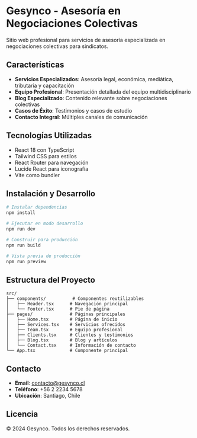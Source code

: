 # Gesynco - Asesoría en Negociaciones Colectivas

Sitio web profesional para servicios de asesoría especializada en negociaciones colectivas para sindicatos.

## Características

- **Servicios Especializados**: Asesoría legal, económica, mediática, tributaria y capacitación
- **Equipo Profesional**: Presentación detallada del equipo multidisciplinario
- **Blog Especializado**: Contenido relevante sobre negociaciones colectivas
- **Casos de Éxito**: Testimonios y casos de estudio
- **Contacto Integral**: Múltiples canales de comunicación

## Tecnologías Utilizadas

- React 18 con TypeScript
- Tailwind CSS para estilos
- React Router para navegación
- Lucide React para iconografía
- Vite como bundler

## Instalación y Desarrollo

```bash
# Instalar dependencias
npm install

# Ejecutar en modo desarrollo
npm run dev

# Construir para producción
npm run build

# Vista previa de producción
npm run preview
```

## Estructura del Proyecto

```
src/
├── components/          # Componentes reutilizables
│   ├── Header.tsx      # Navegación principal
│   └── Footer.tsx      # Pie de página
├── pages/              # Páginas principales
│   ├── Home.tsx        # Página de inicio
│   ├── Services.tsx    # Servicios ofrecidos
│   ├── Team.tsx        # Equipo profesional
│   ├── Clients.tsx     # Clientes y testimonios
│   ├── Blog.tsx        # Blog y artículos
│   └── Contact.tsx     # Información de contacto
└── App.tsx             # Componente principal
```

## Contacto

- **Email**: contacto@gesynco.cl
- **Teléfono**: +56 2 2234 5678
- **Ubicación**: Santiago, Chile

## Licencia

© 2024 Gesynco. Todos los derechos reservados.